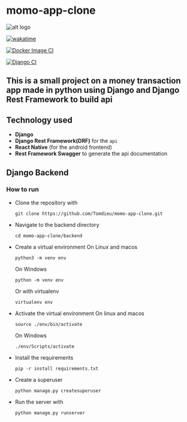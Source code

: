 # momo-app-clone

![alt logo](https://github.com/Tomdieu/momo-app-clone/blob/main/frontend/src/images/logo.png?raw=true)

[![wakatime](https://wakatime.com/badge/user/7a03d500-b310-4adb-9229-1bb6044d565d/project/255879e0-ef36-4ec4-bb05-2bf27d669b7f.svg)](https://wakatime.com/badge/user/7a03d500-b310-4adb-9229-1bb6044d565d/project/255879e0-ef36-4ec4-bb05-2bf27d669b7f)

[![Docker Image CI](https://github.com/Tomdieu/momo-app-clone/actions/workflows/docker-image.yml/badge.svg)](https://github.com/Tomdieu/momo-app-clone/actions/workflows/docker-image.yml)

[![Django CI](https://github.com/Tomdieu/momo-app-clone/actions/workflows/django.yml/badge.svg)](https://github.com/Tomdieu/momo-app-clone/actions/workflows/django.yml)

## This is a small project on a money transaction app made in python using Django and Django Rest Framework to build api

## Technology used
- **Django**
- **Django Rest Framework(DRF)** for the `api`
- **React Native** (for the android frontend)
- **Rest Framework Swagger** to generate the api documentation


## Django Backend

### How to run
- Clone the repository with
    ```
    git clone https://github.com/Tomdieu/momo-app-clone.git
    ```
- Navigate to the backend directory
    ```
    cd momo-app-clone/backend
    ```
- Create a virtual environment
    On Linux and macos
    ```
    python3 -m venv env
    ```
    On Windows
    ```
    python -m venv env
    ```
    Or with virtualenv
    ```
    virtualenv env
    ```
- Activate the virtual environment
    On linux and macos
    ```
    source ./env/bin/activate
    ```

    On Windows
    ```
    ./env/Scripts/activate
    ```
- Install the requirements
    ```
    pip -r install requirements.txt
    ```
- Create a superuser
    ```
    python manage.py createsuperuser
    ```
- Run the server with 
    ```
    python manage.py runserver
    ```
